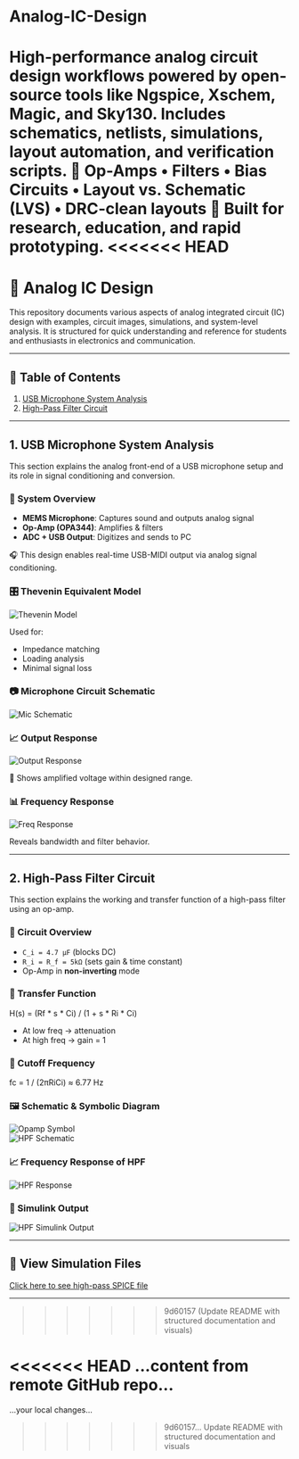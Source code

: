 # Analog-IC-Design
High-performance analog circuit design workflows powered by open-source tools like Ngspice, Xschem, Magic, and Sky130. Includes schematics, netlists, simulations, layout automation, and verification scripts. 📐 Op-Amps • Filters • Bias Circuits • Layout vs. Schematic (LVS) • DRC-clean layouts 🚀 Built for research, education, and rapid prototyping.
<<<<<<< HEAD
=======
# 🎤 Analog IC Design

This repository documents various aspects of analog integrated circuit (IC) design with examples, circuit images, simulations, and system-level analysis. It is structured for quick understanding and reference for students and enthusiasts in electronics and communication.

---

## 📑 Table of Contents

1. [USB Microphone System Analysis](#1-usb-microphone-system-analysis)
2. [High-Pass Filter Circuit](#2-high-pass-filter-circuit)

---

## 1. USB Microphone System Analysis

This section explains the analog front-end of a USB microphone setup and its role in signal conditioning and conversion.

### 🔧 System Overview

- **MEMS Microphone**: Captures sound and outputs analog signal  
- **Op-Amp (OPA344)**: Amplifies & filters  
- **ADC + USB Output**: Digitizes and sends to PC

🎧 This design enables real-time USB-MIDI output via analog signal conditioning.

### 🎛️ Thevenin Equivalent Model

![Thevenin Model](images/thevenin_model.png)

Used for:
- Impedance matching  
- Loading analysis  
- Minimal signal loss

### 📷 Microphone Circuit Schematic

![Mic Schematic](images/mic_circuit.png)

### 📈 Output Response

![Output Response](images/output_response.png)

🧪 Shows amplified voltage within designed range.

### 📊 Frequency Response

![Freq Response](images/freq_response.png)

Reveals bandwidth and filter behavior.

---

## 2. High-Pass Filter Circuit

This section explains the working and transfer function of a high-pass filter using an op-amp.

### 🔎 Circuit Overview

- `C_i = 4.7 μF` (blocks DC)  
- `R_i = R_f = 5kΩ` (sets gain & time constant)  
- Op-Amp in **non-inverting** mode

### 🧮 Transfer Function


H(s) = (Rf * s * Ci) / (1 + s * Ri * Ci)


- At low freq → attenuation  
- At high freq → gain = 1

### 🔻 Cutoff Frequency

fc = 1 / (2πRiCi)
≈ 6.77 Hz


### 🖼️ Schematic & Symbolic Diagram

![Opamp Symbol](images/opamp_symbol.png)  
![HPF Schematic](images/hpf_schematic.png)

### 📈 Frequency Response of HPF

![HPF Response](images/hpf_response.png)

### 🔁 Simulink Output

![HPF Simulink Output](images/hpf_simulink.png)

---

## 📄 View Simulation Files

[Click here to see high-pass SPICE file](netlists/hiPass.sp)

---

>>>>>>> 9d60157 (Update README with structured documentation and visuals)

<<<<<<< HEAD
...content from remote GitHub repo...
=======
...your local changes...
>>>>>>> 9d60157... Update README with structured documentation and visuals
